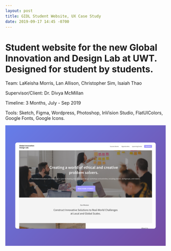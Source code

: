 ```yaml
---
layout: post
title: GIDL Student Website, UX Case Study
date: 2019-09-17 14:45 -0700
---
```

# Student website for the new Global Innovation and Design Lab at UWT. Designed for student by students.

Team: LaKeisha Morris, Lan Allison, Christopher Sim, Isaiah Thao

Supervisor/Client: Dr. Divya McMillan

Timeline: 3 Months, July - Sep 2019

Tools: Sketch, Figma, Wordpress, Photoshop, InVision Studio, FlatUIColors, Google Fonts, Google Icons.

![Stock UI](/images/gidl-summer/stock-1.png)

